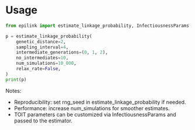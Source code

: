 # Usage

```python
from epilink import estimate_linkage_probability, InfectiousnessParams

p = estimate_linkage_probability(
    genetic_distance=2,
    sampling_interval=4,
    intermediate_generations=(0, 1, 2),
    no_intermediates=10,
    num_simulations=10_000,
    relax_rate=False,
)
print(p)
```

Notes:
- Reproducibility: set rng_seed in estimate_linkage_probability if needed.
- Performance: increase num_simulations for smoother estimates.
- TOIT parameters can be customized via InfectiousnessParams and passed to the estimator.
